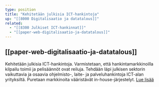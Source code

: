 ```yaml
---
type: position
title: "Kehitetään julkisia ICT-hankintoja"
up: "[[8000 Digitalisaatio ja datatalous]]"
related:
  - "[[8300 Julkiset ICT-hankinnat]]"
  - "[[paper-web-digitalisaatio-ja-datatalous]]"
---
```


## [[paper-web-digitalisaatio-ja-datatalous]]

Kehitetään julkisia ICT-hankintoja. Varmistetaan, että hankintamarkkinoilla kilpailu toimii ja pelisäännöt ovat reiluja. Tehdään läpi julkisen sektorin vaikuttavia ja osaavia ohjelmisto-, laite- ja palveluhankintoja ICT-alan yrityksiltä. Puretaan markkinoita vääristävät in-house-järjestelyt. [Lue lisää](https://teknologiateollisuus.fi/tavoitteemme/digitalisaatio-ja-datatalous/julkiset-ict-hankinnat/)
